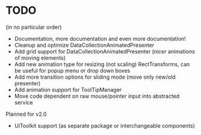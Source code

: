 ﻿# TODO

(in no particular order)

* Documentation, more documentation and even more documentation!
* Cleanup and optimize DataCollectionAnimatedPresenter
* Add grid support for DataCollectionAnimatedPresenter (nicer animations of moving elements)
* Add new animation type for resizing (not scaling) RectTransforms, can be useful for popup menu or drop down boxes
* Add more transition options for sliding mode (move only new/old presenter)
* Add animation support for ToolTipManager
* Move code dependent on raw mouse/pointer input into abstracted service

Planned for v2.0

* UiToolkit support (as separate package or interchangeable components)
